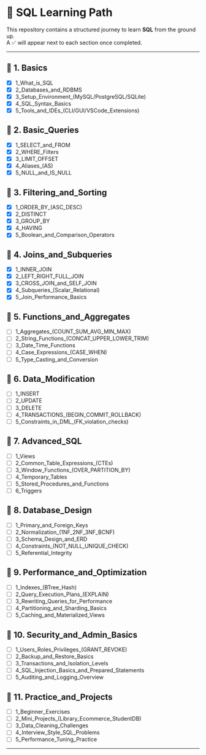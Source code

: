 # 📘 SQL Learning Path

This repository contains a structured journey to learn **SQL** from the ground up.  
A ✅ will appear next to each section once completed.

---

## 📂 1. Basics
- [x] 1_What_is_SQL
- [x] 2_Databases_and_RDBMS
- [x] 3_Setup_Environment_(MySQL/PostgreSQL/SQLite)
- [x] 4_SQL_Syntax_Basics
- [x] 5_Tools_and_IDEs_(CLI/GUI/VSCode_Extensions)

## 📂 2. Basic_Queries
- [x] 1_SELECT_and_FROM
- [x] 2_WHERE_Filters
- [x] 3_LIMIT_OFFSET
- [x] 4_Aliases_(AS)
- [x] 5_NULL_and_IS_NULL

## 📂 3. Filtering_and_Sorting
- [x] 1_ORDER_BY_(ASC_DESC)
- [x] 2_DISTINCT
- [x] 3_GROUP_BY
- [x] 4_HAVING
- [x] 5_Boolean_and_Comparison_Operators

## 📂 4. Joins_and_Subqueries
- [x] 1_INNER_JOIN
- [x] 2_LEFT_RIGHT_FULL_JOIN
- [x] 3_CROSS_JOIN_and_SELF_JOIN
- [x] 4_Subqueries_(Scalar_Relational)
- [x] 5_Join_Performance_Basics

## 📂 5. Functions_and_Aggregates
- [ ] 1_Aggregates_(COUNT_SUM_AVG_MIN_MAX)
- [ ] 2_String_Functions_(CONCAT_UPPER_LOWER_TRIM)
- [ ] 3_Date_Time_Functions
- [ ] 4_Case_Expressions_(CASE_WHEN)
- [ ] 5_Type_Casting_and_Conversion

## 📂 6. Data_Modification
- [ ] 1_INSERT
- [ ] 2_UPDATE
- [ ] 3_DELETE
- [ ] 4_TRANSACTIONS_(BEGIN_COMMIT_ROLLBACK)
- [ ] 5_Constraints_in_DML_(FK_violation_checks)

## 📂 7. Advanced_SQL
- [ ] 1_Views
- [ ] 2_Common_Table_Expressions_(CTEs)
- [ ] 3_Window_Functions_(OVER_PARTITION_BY)
- [ ] 4_Temporary_Tables
- [ ] 5_Stored_Procedures_and_Functions
- [ ] 6_Triggers

## 📂 8. Database_Design
- [ ] 1_Primary_and_Foreign_Keys
- [ ] 2_Normalization_(1NF_2NF_3NF_BCNF)
- [ ] 3_Schema_Design_and_ERD
- [ ] 4_Constraints_(NOT_NULL_UNIQUE_CHECK)
- [ ] 5_Referential_Integrity

## 📂 9. Performance_and_Optimization
- [ ] 1_Indexes_(BTree_Hash)
- [ ] 2_Query_Execution_Plans_(EXPLAIN)
- [ ] 3_Rewriting_Queries_for_Performance
- [ ] 4_Partitioning_and_Sharding_Basics
- [ ] 5_Caching_and_Materialized_Views

## 📂 10. Security_and_Admin_Basics
- [ ] 1_Users_Roles_Privileges_(GRANT_REVOKE)
- [ ] 2_Backup_and_Restore_Basics
- [ ] 3_Transactions_and_Isolation_Levels
- [ ] 4_SQL_Injection_Basics_and_Prepared_Statements
- [ ] 5_Auditing_and_Logging_Overview

## 📂 11. Practice_and_Projects
- [ ] 1_Beginner_Exercises
- [ ] 2_Mini_Projects_(Library_Ecommerce_StudentDB)
- [ ] 3_Data_Cleaning_Challenges
- [ ] 4_Interview_Style_SQL_Problems
- [ ] 5_Performance_Tuning_Practice

---